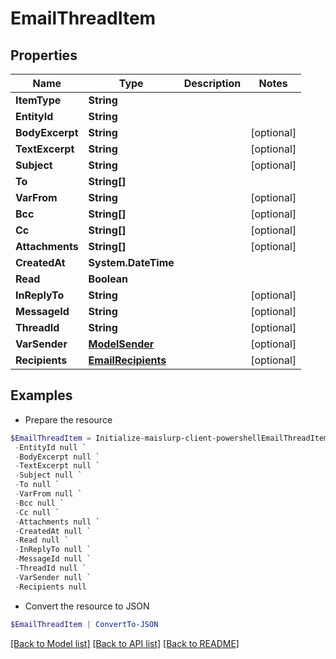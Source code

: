 # EmailThreadItem
## Properties

Name | Type | Description | Notes
------------ | ------------- | ------------- | -------------
**ItemType** | **String** |  | 
**EntityId** | **String** |  | 
**BodyExcerpt** | **String** |  | [optional] 
**TextExcerpt** | **String** |  | [optional] 
**Subject** | **String** |  | [optional] 
**To** | **String[]** |  | 
**VarFrom** | **String** |  | [optional] 
**Bcc** | **String[]** |  | [optional] 
**Cc** | **String[]** |  | [optional] 
**Attachments** | **String[]** |  | [optional] 
**CreatedAt** | **System.DateTime** |  | 
**Read** | **Boolean** |  | 
**InReplyTo** | **String** |  | [optional] 
**MessageId** | **String** |  | [optional] 
**ThreadId** | **String** |  | [optional] 
**VarSender** | [**ModelSender**](ModelSender) |  | [optional] 
**Recipients** | [**EmailRecipients**](EmailRecipients) |  | [optional] 

## Examples

- Prepare the resource
```powershell
$EmailThreadItem = Initialize-maislurp-client-powershellEmailThreadItem  -ItemType null `
 -EntityId null `
 -BodyExcerpt null `
 -TextExcerpt null `
 -Subject null `
 -To null `
 -VarFrom null `
 -Bcc null `
 -Cc null `
 -Attachments null `
 -CreatedAt null `
 -Read null `
 -InReplyTo null `
 -MessageId null `
 -ThreadId null `
 -VarSender null `
 -Recipients null
```

- Convert the resource to JSON
```powershell
$EmailThreadItem | ConvertTo-JSON
```

[[Back to Model list]](../README#documentation-for-models) [[Back to API list]](../README#documentation-for-api-endpoints) [[Back to README]](../README)

